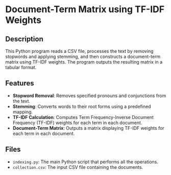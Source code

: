 # Document-Term Matrix using TF-IDF Weights

## Description

This Python program reads a CSV file, processes the text by removing stopwords and applying stemming, and then constructs a document-term matrix using TF-IDF weights. The program outputs the resulting matrix in a tabular format.

## Features

- **Stopword Removal**: Removes specified pronouns and conjunctions from the text.
- **Stemming**: Converts words to their root forms using a predefined mapping.
- **TF-IDF Calculation**: Computes Term Frequency-Inverse Document Frequency (TF-IDF) weights for each term in each document.
- **Document-Term Matrix**: Outputs a matrix displaying TF-IDF weights for each term in each document.

## Files

- `indexing.py`: The main Python script that performs all the operations.
- `collection.csv`: The input CSV file containing the documents.
